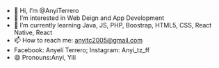 - 👋 Hi, I’m @AnyiTerrero
- 👀 I’m interested in Web Deign and App Development
- 🌱 I’m currently learning Java, JS, PHP, Boostrap, HTML5, CSS, React Native, React
- 📫 How to reach me: anyitc2005@gmail.com
- Facebook: Anyelí Terrero; Instagram: Anyi_tz_ff
- 😄 Pronouns:Anyi, Yili

<!---
AnyiTerrero/AnyiTerrero is a ✨ special ✨ repository because its `README.md` (this file) appears on your GitHub profile.
You can click the Preview link to take a look at your changes.
--->

